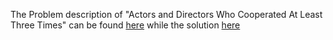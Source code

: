 The Problem description of "Actors and Directors Who Cooperated At Least Three Times" can be found [here](https://leetcode.com/problems/actors-and-directors-who-cooperated-at-least-three-times/) while the solution [here](https://github.com/aurimas13/Solutions-To-Problems/blob/main/LeetCode/SQL%20Solutions/Actors%20and%20director%20Who%20Cooperated%20At%20Least%20Three%20Times/actors.sql)
